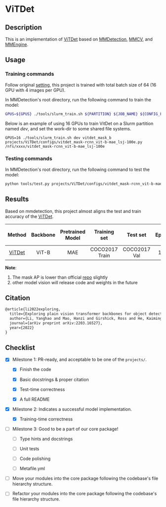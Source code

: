# ViTDet

## Description

This is an implementation of [ViTDet](https://github.com/facebookresearch/detectron2/tree/main/projects/ViTDet) based on [MMDetection](https://github.com/facebookresearch/detectron2/tree/main/projects/ViTDet), [MMCV](https://github.com/vbti-development/onedl-mmcv), and [MMEngine](https://github.com/vbti-development/onedl-mmengine).

## Usage

### Training commands

Follow original [setting](https://github.com/facebookresearch/detectron2/tree/main/projects/ViTDet), this project is trained with total batch size of 64 (16 GPU with 4 images per GPU).

In MMDetection's root directory, run the following command to train the model:

```bash
GPUS=${GPUS} ./tools/slurm_train.sh ${PARTITION} ${JOB_NAME} ${CONFIG_FILE} ${WORK_DIR}
```

Below is an example of using 16 GPUs to train VitDet on a Slurm partition named _dev_, and set the work-dir to some shared file systems.

```shell
GPUS=16 ./tools/slurm_train.sh dev vitdet_mask_b projects/ViTDet/configs/vitdet_mask-rcnn_vit-b-mae_lsj-100e.py /nfs/xxxx/vitdet_mask-rcnn_vit-b-mae_lsj-100e
```

### Testing commands

In MMDetection's root directory, run the following command to test the model:

```bash
python tools/test.py projects/ViTDet/configs/vitdet_mask-rcnn_vit-b-mae_lsj-100e.py ${CHECKPOINT_PATH}
```

## Results

Based on mmdetection, this project almost aligns the test and train accuracy of the [ViTDet](https://github.com/facebookresearch/detectron2/tree/main/projects/ViTDet).

|                           Method                           | Backbone | Pretrained Model |  Training set  |   Test set   | Epoch | Val Box AP | Val Mask  AP |                                                                                                                                                          Download                                                                                                                                                           |
| :--------------------------------------------------------: | :------: | :--------------: | :------------: | :----------: | :---: | :--------: | :----------: | :-------------------------------------------------------------------------------------------------------------------------------------------------------------------------------------------------------------------------------------------------------------------------------------------------------------------------: |
| [ViTDet](./configs/vitdet_mask-rcnn_vit-b-mae_lsj-100e.py) |  ViT-B   |       MAE        | COCO2017 Train | COCO2017 Val |  100  |    51.6    |     45.7     | [model](https://mmassets.onedl.ai/mmdetection/v3.0/vitdet/vitdet_mask-rcnn_vit-b-mae_lsj-100e/vitdet_mask-rcnn_vit-b-mae_lsj-100e_20230328_153519-e15fe294.pth) / [log](https://mmassets.onedl.ai/mmdetection/v3.0/vitdet/vitdet_mask-rcnn_vit-b-mae_lsj-100e/vitdet_mask-rcnn_vit-b-mae_lsj-100e_20230328_153519.log.json) |

**Note**:

1. The mask AP is lower than official [repo](https://github.com/facebookresearch/detectron2/tree/main/projects/ViTDet) slightly
2. other model vision will release code and weights in the future

## Citation

```latex
@article{li2022exploring,
  title={Exploring plain vision transformer backbones for object detection},
  author={Li, Yanghao and Mao, Hanzi and Girshick, Ross and He, Kaiming},
  journal={arXiv preprint arXiv:2203.16527},
  year={2022}
}
```

## Checklist

<!-- Here is a checklist illustrating a usual development workflow of a successful project, and also serves as an overview of this project's progress. The PIC (person in charge) or contributors of this project should check all the items that they believe have been finished, which will further be verified by codebase maintainers via a PR.
OpenMMLab's maintainer will review the code to ensure the project's quality. Reaching the first milestone means that this project suffices the minimum requirement of being merged into 'projects/'. But this project is only eligible to become a part of the core package upon attaining the last milestone.
Note that keeping this section up-to-date is crucial not only for this project's developers but the entire community, since there might be some other contributors joining this project and deciding their starting point from this list. It also helps maintainers accurately estimate time and effort on further code polishing, if needed.
A project does not necessarily have to be finished in a single PR, but it's essential for the project to at least reach the first milestone in its very first PR. -->

- [x] Milestone 1: PR-ready, and acceptable to be one of the `projects/`.

  - [x] Finish the code

    <!-- The code's design shall follow existing interfaces and convention. For example, each model component should be registered into `mmdet.registry.MODELS` and configurable via a config file. -->

  - [x] Basic docstrings & proper citation

    <!-- Each major object should contain a docstring, describing its functionality and arguments. If you have adapted the code from other open-source projects, don't forget to cite the source project in docstring and make sure your behavior is not against its license. Typically, we do not accept any code snippet under GPL license. [A Short Guide to Open Source Licenses](https://medium.com/nationwide-technology/a-short-guide-to-open-source-licenses-cf5b1c329edd) -->

  - [x] Test-time correctness

    <!-- If you are reproducing the result from a paper, make sure your model's inference-time performance matches that in the original paper. The weights usually could be obtained by simply renaming the keys in the official pre-trained weights. This test could be skipped though, if you are able to prove the training-time correctness and check the second milestone. -->

  - [x] A full README

    <!-- As this template does. -->

- [x] Milestone 2: Indicates a successful model implementation.

  - [x] Training-time correctness

    <!-- If you are reproducing the result from a paper, checking this item means that you should have trained your model from scratch based on the original paper's specification and verified that the final result matches the report within a minor error range. -->

- [ ] Milestone 3: Good to be a part of our core package!

  - [ ] Type hints and docstrings

    <!-- Ideally *all* the methods should have [type hints](https://www.pythontutorial.net/python-basics/python-type-hints/) and [docstrings](https://google.github.io/styleguide/pyguide.html#381-docstrings). [Example](https://github.com/vbti-development/onedl-mmdetection/blob/5b0d5b40d5c6cfda906db7464ca22cbd4396728a/mmdet/datasets/transforms/transforms.py#L41-L169) -->

  - [ ] Unit tests

    <!-- Unit tests for each module are required. [Example](https://github.com/vbti-development/onedl-mmdetection/blob/5b0d5b40d5c6cfda906db7464ca22cbd4396728a/tests/test_datasets/test_transforms/test_transforms.py#L35-L88) -->

  - [ ] Code polishing

    <!-- Refactor your code according to reviewer's comment. -->

  - [ ] Metafile.yml

    <!-- It will be parsed by MIM and Inferencer. [Example](https://github.com/vbti-development/onedl-mmdetection/blob/3.x/configs/faster_rcnn/metafile.yml) -->

- [ ] Move your modules into the core package following the codebase's file hierarchy structure.

  <!-- In particular, you may have to refactor this README into a standard one. [Example](https://github.com/vbti-development/onedl-mmdetection/blob/3.x/configs/faster_rcnn/README.md) -->

- [ ] Refactor your modules into the core package following the codebase's file hierarchy structure.
